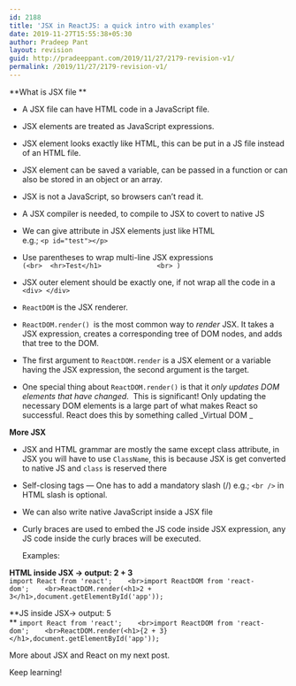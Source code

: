 ```yaml
---
id: 2188
title: 'JSX in ReactJS: a quick intro with examples'
date: 2019-11-27T15:55:38+05:30
author: Pradeep Pant
layout: revision
guid: http://pradeeppant.com/2019/11/27/2179-revision-v1/
permalink: /2019/11/27/2179-revision-v1/
---
```

**What is JSX file **

  * A JSX file can have HTML code in a JavaScript file. 
  * JSX elements are treated as JavaScript expressions. 
  * JSX element looks exactly like HTML, this can be put in a JS file instead of an HTML file. 
  * JSX element can be saved a variable, can be passed in a function or can also be stored in an object or an array.
  * JSX is not a JavaScript, so browsers can&#8217;t read it.
  * A JSX compiler is needed, to compile to JSX to covert to native JS
  * We can give attribute in JSX elements just like HTML  
    e.g.; `<p id="test"></p>`
  * Use parentheses to wrap multi-line JSX expressions  
    `(<br>  <hr>Test</h1>              <br> )`

  * JSX outer element should be exactly one, if not wrap all the code in a `<div> </div>`
  * `ReactDOM` is the JSX renderer.
  * `ReactDOM.render() `is the most common way to _render_ JSX. It takes a JSX expression, creates a corresponding tree of DOM nodes, and adds that tree to the DOM. 
  * The first argument to `ReactDOM.render` is a JSX element or a variable having the JSX expression, the second argument is the target.
  * One special thing about `ReactDOM.render()` is that it _only updates DOM elements that have changed_.  This is significant! Only updating the necessary DOM elements is a large part of what makes React so successful. React does this by something called _Virtual DOM _

**More JSX**

  * JSX and HTML grammar are mostly the same except class attribute, in JSX you will have to use `ClassName`, this is because JSX is get converted to native JS and `class` is reserved there 
  * Self-closing tags &#8212; One has to add a mandatory slash (/) e.g.; `<br />` in HTML slash is optional.
  * We can also write native JavaScript inside a JSX file
  * Curly braces are used to embed the JS code inside JSX expression, any JS code inside the curly braces will be executed.  
  
    Examples:

**HTML inside JSX -> output: 2 + 3**  
`import React from 'react';    <br>import ReactDOM from 'react-dom';    <br>ReactDOM.render(<h1>2 + 3</h1>,document.getElementById('app'));`

**JS inside JSX-> output: 5  
** `import React from 'react';    <br>import ReactDOM from 'react-dom';    <br>ReactDOM.render(<h1>{2 + 3}</h1>,document.getElementById('app'));`  


More about JSX and React on my next post.  
  
Keep learning!